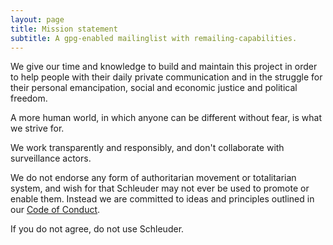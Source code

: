 ```yaml
---
layout: page
title: Mission statement
subtitle: A gpg-enabled mailinglist with remailing-capabilities.
---
```


We give our time and knowledge to build and maintain this project in order to help people with their daily private communication and in the struggle for their personal emancipation, social and economic justice and political freedom.

A more human world, in which anyone can be different without fear, is what we strive for.

We work transparently and responsibly, and don't collaborate with surveillance actors.

We do not endorse any form of authoritarian movement or totalitarian system, and wish for that Schleuder may not ever be used to promote or enable them. Instead we are committed to ideas and principles outlined in our [Code of Conduct](CODE_OF_CONDUCT.html).

If you do not agree, do not use Schleuder.
